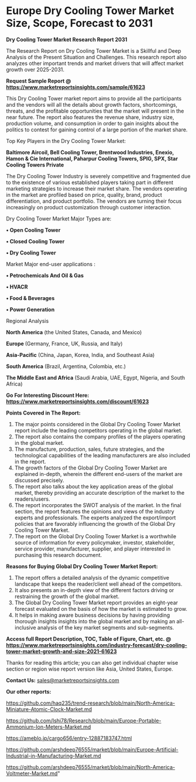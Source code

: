 # Europe Dry Cooling Tower Market Size, Scope, Forecast to 2031

<strong>Dry Cooling Tower Market Research Report 2031</strong>

The Research Report on Dry Cooling Tower Market is a Skillful and Deep Analysis of the Present Situation and Challenges. This research report also analyzes other important trends and market drivers that will affect market growth over 2025-2031.

<strong>Request Sample Report @ <a href=https://www.marketreportsinsights.com/sample/61623>https://www.marketreportsinsights.com/sample/61623</a></strong>

This Dry Cooling Tower market report aims to provide all the participants and the vendors will all the details about growth factors, shortcomings, threats, and the profitable opportunities that the market will present in the near future. The report also features the revenue share, industry size, production volume, and consumption in order to gain insights about the politics to contest for gaining control of a large portion of the market share.

Top Key Players in the Dry Cooling Tower Market:

<strong>Baltimore Aircoil, Bell Cooling Tower, Brentwood Industries, Enexio, Hamon & Cie International, Paharpur Cooling Towers, SPIG, SPX, Star Cooling Towers Private</strong>

The Dry Cooling Tower Industry is severely competitive and fragmented due to the existence of various established players taking part in different marketing strategies to increase their market share. The vendors operating in the market are profiled based on price, quality, brand, product differentiation, and product portfolio. The vendors are turning their focus increasingly on product customization through customer interaction.

Dry Cooling Tower Market Major Types are:

<strong>• Open Cooling Tower

• Closed Cooling Tower

• Dry Cooling Tower</strong>

Market Major end-user applications :

<strong>• Petrochemicals And Oil & Gas

• HVACR

• Food & Beverages

• Power Generation</strong>

Regional Analysis

</u><strong><b>North America</b></strong> (the United States, Canada, and Mexico)

<strong><b>Europe </b></strong>(Germany, France, UK, Russia, and Italy)

<strong><b>Asia-Pacific</b></strong> (China, Japan, Korea, India, and Southeast Asia)

<strong><b>South America</b></strong> (Brazil, Argentina, Colombia, etc.)

<strong><b>The Middle East and Africa</b></strong> (Saudi Arabia, UAE, Egypt, Nigeria, and South Africa)

<strong>Go For Interesting Discount Here: <a href=https://www.marketreportsinsights.com/discount/61623>https://www.marketreportsinsights.com/discount/61623</a></strong>

<strong>Points Covered in The Report:</strong>
<ol>
  <li>The major points considered in the Global Dry Cooling Tower Market report include the leading competitors operating in the global market.</li>
  <li>The report also contains the company profiles of the players operating in the global market.</li>
  <li>The manufacture, production, sales, future strategies, and the technological capabilities of the leading manufacturers are also included in the report.</li>
  <li>The growth factors of the Global Dry Cooling Tower Market are explained in-depth, wherein the different end-users of the market are discussed precisely.</li>
  <li>The report also talks about the key application areas of the global market, thereby providing an accurate description of the market to the readers/users.</li>
  <li>The report incorporates the SWOT analysis of the market. In the final section, the report features the opinions and views of the industry experts and professionals. The experts analyzed the export/import policies that are favorably influencing the growth of the Global Dry Cooling Tower Market.</li>
  <li>The report on the Global Dry Cooling Tower Market is a worthwhile source of information for every policymaker, investor, stakeholder, service provider, manufacturer, supplier, and player interested in purchasing this research document.</li>
</ol>
<strong>Reasons for Buying Global Dry Cooling Tower Market Report:</strong>

<ol>
  <li>The report offers a detailed analysis of the dynamic competitive landscape that keeps the reader/client well ahead of the competitors.</li>
  <li>It also presents an in-depth view of the different factors driving or restraining the growth of the global market.</li>
  <li>The Global Dry Cooling Tower Market report provides an eight-year forecast evaluated on the basis of how the market is estimated to grow.</li>
  <li>It helps in making aware business decisions by having providing thorough insights insights into the global market and by making an all-inclusive analysis of the key market segments and sub-segments.</li>
</ol>
<strong>Access full Report Description, TOC, Table of Figure, Chart, etc. @ <a href=https://www.marketreportsinsights.com/industry-forecast/dry-cooling-tower-market-growth-and-size-2021-61623>https://www.marketreportsinsights.com/industry-forecast/dry-cooling-tower-market-growth-and-size-2021-61623</a></strong>


Thanks for reading this article; you can also get individual chapter wise section or region wise report version like Asia, United States, Europe.

<strong>Contact Us:</strong>
sales@marketreportsinsights.com

<strong>Our other reports:</strong>

<a href=https://github.com/haq235/trend-research/blob/main/North-America-Miniature-Atomic-Clock-Market.md>https://github.com/haq235/trend-research/blob/main/North-America-Miniature-Atomic-Clock-Market.md</a>

<a href=https://github.com/Ishi78/Research/blob/main/Europe-Portable-Ammonium-Ion-Meters-Market.md>https://github.com/Ishi78/Research/blob/main/Europe-Portable-Ammonium-Ion-Meters-Market.md</a>

<a href=https://ameblo.jp/cargo656/entry-12887183747.html>https://ameblo.jp/cargo656/entry-12887183747.html</a>

<a href=https://github.com/arshdeep76555/market/blob/main/Europe-Artificial-Industrial-in-Manufacturing-Market.md>https://github.com/arshdeep76555/market/blob/main/Europe-Artificial-Industrial-in-Manufacturing-Market.md</a>

<a href=https://github.com/arshdeep76555/market/blob/main/North-America-Voltmeter-Market.md>https://github.com/arshdeep76555/market/blob/main/North-America-Voltmeter-Market.md</a>"
